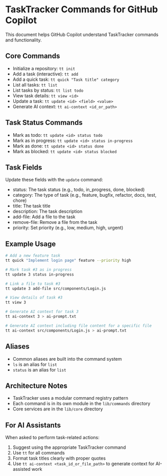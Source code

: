 # TaskTracker Commands for GitHub Copilot

This document helps GitHub Copilot understand TaskTracker commands and functionality.

## Core Commands

- Initialize a repository: `tt init`
- Add a task (interactive): `tt add`
- Add a quick task: `tt quick "Task title" category`
- List all tasks: `tt list`
- List tasks by status: `tt list todo`
- View task details: `tt view <id>`
- Update a task: `tt update <id> <field> <value>`
- Generate AI context: `tt ai-context <id_or_path>`

## Task Status Commands

- Mark as todo: `tt update <id> status todo`
- Mark as in progress: `tt update <id> status in-progress`
- Mark as done: `tt update <id> status done`
- Mark as blocked: `tt update <id> status blocked`

## Task Fields

Update these fields with the `update` command:
- status: The task status (e.g., todo, in_progress, done, blocked)
- category: The type of task (e.g., feature, bugfix, refactor, docs, test, chore)
- title: The task title
- description: The task description
- add-file: Add a file to the task
- remove-file: Remove a file from the task
- priority: Set priority (e.g., low, medium, high, urgent)

## Example Usage

```bash
# Add a new feature task
tt quick "Implement login page" feature --priority high

# Mark task #3 as in progress
tt update 3 status in-progress

# Link a file to task #3
tt update 3 add-file src/components/Login.js

# View details of task #3
tt view 3

# Generate AI context for task 3
tt ai-context 3 > ai-prompt.txt

# Generate AI context including file content for a specific file
tt ai-context src/components/Login.js > ai-prompt.txt
```

## Aliases

- Common aliases are built into the command system
- `ls` is an alias for `list`
- `status` is an alias for `list`

## Architecture Notes

- TaskTracker uses a modular command registry pattern
- Each command is in its own module in the `lib/commands` directory
- Core services are in the `lib/core` directory

## For AI Assistants

When asked to perform task-related actions:
1. Suggest using the appropriate TaskTracker command
2. Use `tt` for all commands
3. Format task titles clearly with proper quotes
4. Use `tt ai-context <task_id_or_file_path>` to generate context for AI-assisted work 